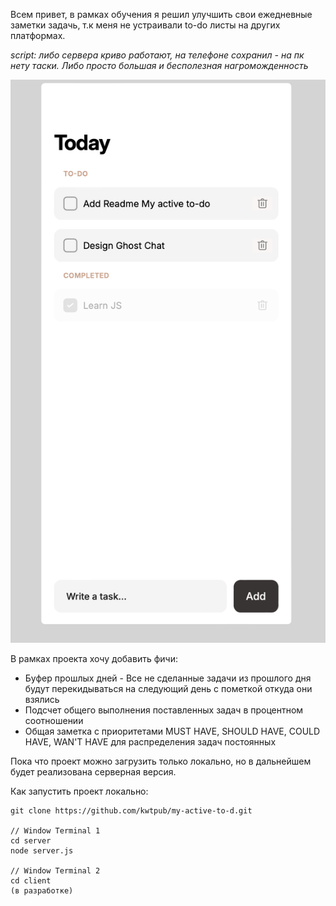 Всем привет, в рамках обучения я решил улучшить свои ежедневные заметки задачь, т.к меня не устраивали to-do листы на других платформах.

*script: либо сервера криво работают, на телефоне сохранил - на пк нету таски. Либо просто большая и бесполезная нагроможденность*

![Image alt](https://github.com/kwtpub/my-active-to-d/raw/main/image/prewiev.png)

В рамках проекта хочу добавить фичи:
- Буфер прошлых дней - Все не сделанные задачи из прошлого дня будут перекидываться на следующий день с пометкой откуда они взялись
- Подсчет общего выполнения поставленных задач в процентном соотношении
- Общая заметка с приоритетами MUST HAVE, SHOULD HAVE, COULD HAVE, WAN'T HAVE для распределения задач постоянных 

Пока что проект можно загрузить только локально, но в дальнейшем будет реализована серверная версия.

Как запустить проект локально: 
```git
git clone https://github.com/kwtpub/my-active-to-d.git

// Window Terminal 1 
cd server 
node server.js

// Window Terminal 2 
cd client 
(в разработке)
```
